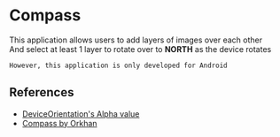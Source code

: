 # Compass
This application allows users to add layers of images over each other   
And select at least 1 layer to rotate over to **NORTH** as the device rotates

`However, this application is only developed for Android`

## References
- [DeviceOrientation's Alpha value](https://www.w3.org/2008/geolocation/wiki/images/e/e0/Device_Orientation_%27alpha%27_Calibration-_Implementation_Status_and_Challenges.pdf)
- [Compass by Orkhan](https://dev.to/orkhanjafarovr/real-compass-on-mobile-browsers-with-javascript-3emi)

